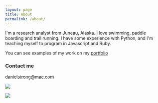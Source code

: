 ```yaml
---
layout: page
title: About
permalink: /about/
---
```


I'm a research analyst from Juneau, Alaska. I love swimming, paddle boarding and trail running. I have some experience with Python, and I'm teaching myself to program in Javascript and Ruby. 

You can see examples of my work on my [portfolio](http://danstrong.tech)

### Contact me

[danielstrong@mac.com](mailto:danielstrong@mac.com)

<img src="https://s3-us-west-2.amazonaws.com/udacity-email/Scholarships/GrowWithGoogleDeveloperChallengeScholarship.png"></a>

<a href="http://simpleprogrammer.com/2015/03/02/my-free-blogging-course-is-getting-unbelievable-results/"><img src="http://simpleprogrammer.com/wp-content/uploads/2015/04/badge.png"></a>

